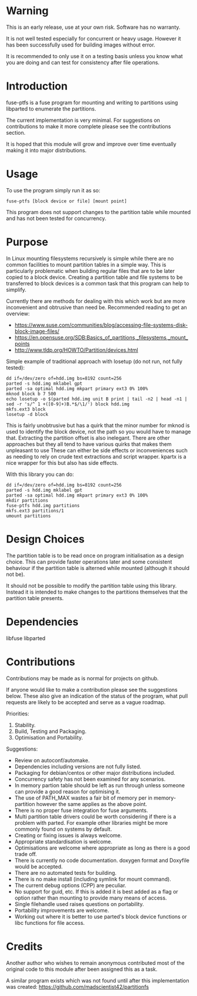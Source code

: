 Warning
=======

This is an early release, use at your own risk. Software has no warranty.

It is not well tested especially for concurrent or heavy usage. However it has been successfully used for building images without error.

It is recommended to only use it on a testing basis unless you know what you are doing and can test for consistency after file operations.

Introduction
============

fuse-ptfs is a fuse program for mounting and writing to partitions using libparted to enumerate the partitions.

The current implementation is very minimal. For suggestions on contributions to make it more complete please see the contributions section.

It is hoped that this module will grow and improve over time eventually making it into major distributions.

Usage
=====

To use the program simply run it as so:

    fuse-ptfs [block device or file] [mount point]

This program does not support changes to the partition table while mounted and has not been tested for concurrency.

Purpose
=======

In Linux mounting filesystems recursively is simple while there are no common facilities to mount partition tables in a simple way. This is particularly problematic when building regular files that are to be later copied to a block device. Creating a partition table and file systems to be transferred to block devices is a common task that this program can help to simplify.

Currently there are methods for dealing with this which work but are more inconvenient and obtrusive than need be. Recommended reading to get an overview:

* https://www.suse.com/communities/blog/accessing-file-systems-disk-block-image-files/
* https://en.opensuse.org/SDB:Basics_of_partitions,_filesystems,_mount_points
* http://www.tldp.org/HOWTO/Partition/devices.html

Simple example of traditional approach with losetup (do not run, not fully tested):

    dd if=/dev/zero of=hdd.img bs=8192 count=256
    parted -s hdd.img mklabel gpt
    parted -sa optimal hdd.img mkpart primary ext3 0% 100%
    mknod block b 7 500
    echo losetup -o $(parted hdd.img unit B print | tail -n2 | head -n1 | sed -r 's/^ 1 +([0-9]+)B.*$/\1/') block hdd.img
    mkfs.ext3 block
    losetup -d block

This is fairly unobtrusive but has a quirk that the minor number for mknod is used to identify the block device, not the path so you would have to manage that. Extracting the partition offset is also inelegant. There are other approaches but they all tend to have various quirks that makes them unpleasant to use These can either be side effects or inconveniences such as needing to rely on crude text extractions and script wrapper. kpartx is a nice wrapper for this but also has side effects.

With this library you can do:

    dd if=/dev/zero of=hdd.img bs=8192 count=256
    parted -s hdd.img mklabel gpt
    parted -sa optimal hdd.img mkpart primary ext3 0% 100%
    mkdir partitions
    fuse-ptfs hdd.img partitions
    mkfs.ext3 partitions/1
    umount partitions

Design Choices
==============

The partition table is to be read once on program initialisation as a design choice. This can provide faster operations later and some consistent behaviour if the partition table is alterned while mounted (although it should not be).

It should not be possible to modify the partition table using this library. Instead it is intended to make changes to the partitions themselves that the partition table presents.

Dependencies
============

libfuse
libparted

Contributions
=============

Contributions may be made as is normal for projects on github.

If anyone would like to make a contribution please see the suggestions below. These also give an indication of the status of the program, what pull requests are likely to be accepted and serve as a vague roadmap.

Priorities:

1. Stability.
2. Build, Testing and Packaging.
3. Optimisation and Portability.

Suggestions:

* Review on autoconf/automake.
* Dependencies including versions are not fully listed.
* Packaging for debian/centos or other major distributions included.
* Concurrency safety has not been examined for any scenarios.
* In memory partion table should be left as run through unless someone can provide a good reason for optimising it.
* The use of PATH_MAX wastes a fair bit of memory per in memory-partition however the same applies as the above point.
* There is no proper fuse integration for fuse arguments.
* Multi partition table drivers could be worth considering if there is a problem with parted. For example other libraries might be more commonly found on systems by default.
* Creating or fixing issues is always welcome.
* Appropriate standardisation is welcome.
* Optimisations are welcome where appropriate as long as there is a good trade off.
* There is currently no code documentation. doxygen format and Doxyfile would be accepted.
* There are no automated tests for building.
* There is no make install (including symlink for mount command).
* The current debug options (CPP) are peculiar.
* No support for guid, etc. If this is added it is best added as a flag or option rather than mounting to provide many means of access.
* Single filehandle used raises questions on portability.
* Portability improvements are welcome.
* Working out where it is better to use parted's block device functions or libc functions for file access.

Credits
=======

Another author who wishes to remain anonymous contributed most of the original code to this module after been assigned this as a task.

A similar program exists which was not found until after this implementation was created:
https://github.com/madscientist42/partitionfs
